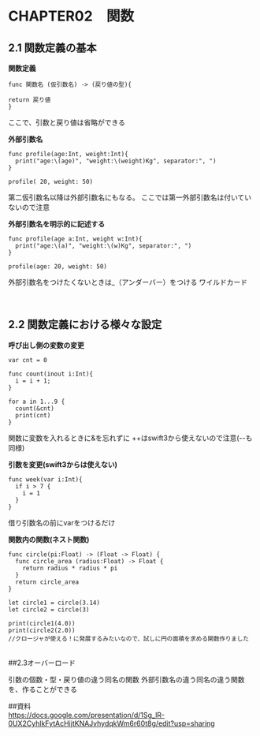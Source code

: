 # CHAPTER02　関数

## 2.1 関数定義の基本

**関数定義**

```
func 関数名 (仮引数名) -> (戻り値の型){

return 戻り値
}
```

ここで、引数と戻り値は省略ができる

**外部引数名**

```
func profile(age:Int, weight:Int){
  print("age:\(age)", "weight:\(weight)Kg", separator:", ")
}

profile( 20, weight: 50)
```

第二仮引数名以降は外部引数名にもなる。
ここでは第一外部引数名は付いていないので注意


**外部引数名を明示的に記述する**

```
func profile(age a:Int, weight w:Int){
  print("age:\(a)", "weight:\(w)Kg", separator:", ")
}

profile(age: 20, weight: 50)
```

外部引数名をつけたくないときは_（アンダーバー）をつける
ワイルドカード

<br>

## 2.2 関数定義における様々な設定

**呼び出し側の変数の変更**
```
var cnt = 0

func count(inout i:Int){
  i = i + 1; 
}

for a in 1...9 {
  count(&cnt)
  print(cnt)
}
```
関数に変数を入れるときに&を忘れずに
++はswift3から使えないので注意(--も同様)


**引数を変更(swift3からは使えない)**

```
func week(var i:Int){
  if i > 7 {
    i = 1
  }
}
```
借り引数名の前にvarをつけるだけ

**関数内の関数(ネスト関数)**

```
func circle(pi:Float) -> (Float -> Float) {
  func circle_area (radius:Float) -> Float {
    return radius * radius * pi
  }
  return circle_area
}

let circle1 = circle(3.14)
let circle2 = circle(3)

print(circle1(4.0))
print(circle2(2.0))
//クロージャが使える！に発展するみたいなので、試しに円の面積を求める関数作りました
```


<br>
##2.3オーバーロード

引数の個数・型・戻り値の違う同名の関数
外部引数名の違う同名の違う関数
を、作ることができる



##資料
<br>
https://docs.google.com/presentation/d/1Sg_lR-0UX2CyhlkFytAcHijtKNAJvhydqkWm6r60t8g/edit?usp=sharing
